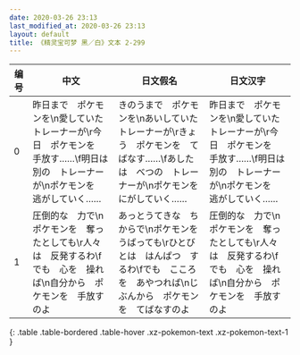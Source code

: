 ```yaml
---
date: 2020-03-26 23:13
last_modified_at: 2020-03-26 23:13
layout: default
title: 《精灵宝可梦 黑／白》文本 2-299
---
```

| 编号 | 中文 | 日文假名 | 日文汉字 |
| ---- | ---- | ---- | --- |
| 0 | 昨日まで　ポケモンを\n愛していた　トレーナーが\r今日　ポケモンを　手放す……\f明日は　別の　トレーナーが\nポケモンを　逃がしていく…… | きのうまで　ポケモンを\nあいしていた　トレーナーが\rきょう　ポケモンを　てばなす……\fあしたは　べつの　トレーナーが\nポケモンを　にがしていく…… | 昨日まで　ポケモンを\n愛していた　トレーナーが\r今日　ポケモンを　手放す……\f明日は　別の　トレーナーが\nポケモンを　逃がしていく…… |
| 1 | 圧倒的な　力で\nポケモンを　奪ったとしても\r人々は　反発するわ\fでも　心を　操れば\n自分から　ポケモンを　手放すのよ | あっとうてきな　ちからで\nポケモンを　うばっても\rひとびとは　はんぱつ　するわ\fでも　こころを　あやつれば\nじぶんから　ポケモンを　てばなすのよ | 圧倒的な　力で\nポケモンを　奪ったとしても\r人々は　反発するわ\fでも　心を　操れば\n自分から　ポケモンを　手放すのよ |
{: .table .table-bordered .table-hover .xz-pokemon-text .xz-pokemon-text-1 }